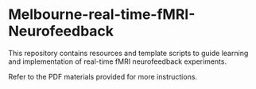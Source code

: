 # Melbourne-real-time-fMRI-Neurofeedback
This repository contains resources and template scripts to guide learning and implementation of real-time fMRI neurofeedback experiments.

Refer to the PDF materials provided for more instructions.
